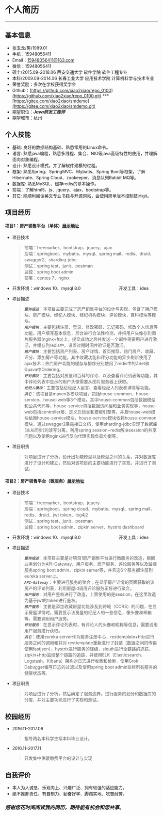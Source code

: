 # 个人简历 #

----------

## 基本信息 ##

- 张玉龙/男/1989.01 
- 手机：15948056411
- Email：15948056411@163.com
- 微信：15948056411
- 硕士/2015.09-2018.06 西安交通大学 软件学院     软件工程专业
- 本科/2009.09-2014.06 长春工业大学 应用技术学院 计算机科学与技术专业
- 荣誉奖励：多次在学校获得奖学金
- Github：[https://github.com/xiao2xiao/repo_0100](https://github.com/xiao2xiao/repo_0100.git) *** [https://gitee.com/xiao2xiao/smdemo](https://gitee.com/xiao2xiao/smdemo.git)
- 期望职位：**_Java研发工程师_**
- 期望城市：杭州

## 个人技能 ##

- 基础: 良好的数据结构基础、熟悉常用的Linux命令。
- 语言: 熟悉java编程，熟悉多线程、集合、NIO等java高级特性的使用，并理解面向对象编程。
- 设计: 熟悉设计模式，并了解软件建模的过程。
- 框架: 熟悉Spring、SpringMVC、Mybatis、Spring Boot等框架，了解Hibernate、Spring Cloud、zookeeper、消息队列Rabbit MQ等。
- 数据库: 熟悉MySQL、缓存redis的基本操作。
- 前端：了解html5、js、jquery、ajax、bootstrap等。
- 其它: 能顺利阅读英文专业书籍与开源网站，会使用简单版本控制技术git。

## 项目经历 ##

#### 项目1：房产销售平台（单体）[展示地址](https://github.com/xiao2xiao/repo_0100/blob/master/pro_presentation/house-single.pdf)   ####

- 项目技术
	> 前端：freemarker、bootstrap、jquery、ajax  
	> 后端：springboot、mybatis、mysql、spring mail、redis、druid、swagger2、sharding-jdbc  
	> 测试：spring test、junit、postman    
	> 监控：spring boot admin    
	> 部署：centos 7、nginx    

- 开发环境：windows 10、mysql 8.0 &nbsp;&nbsp;&nbsp;&nbsp;&nbsp;&nbsp;&nbsp;&nbsp;&nbsp;&nbsp;&nbsp;&nbsp;&nbsp;&nbsp;&nbsp;&nbsp;&nbsp;&nbsp;&nbsp;&nbsp;&nbsp;&nbsp;&nbsp;&nbsp;&nbsp;&nbsp;&nbsp;&nbsp;&nbsp;&nbsp; 开发工具：idea 
   
- 项目描述
	> **_`整体描述`_**：本项目主要完成了房产销售平台的设计与实现，包含了用户模块、房产模块、经纪人模块、经纪机构模块、评论模块、百科模块等模块。       
	> **_`用户模块`_**：主要包括注册、登录、修改密码、忘记密码、修改个人信息等功能，用户填写基本信息，后台进行合法性检测，并把用户头像存到图片服务器(nginx+ftp)上，提交成功之后并发送一个邮件需要用户进行激活，并缓存到redis中，设置过期时间并验证是否激活。       
	> **_`房产模块`_**：主要包括房产列表、房产详情、首页推荐、热门房产、收藏、评分、添加房产等功能，其中收藏功能和评分功能的异步刷新使用了ajax技术；热门房产功能的缓存与排序分别使用了redis中的ZSet和Guava中Ordering。        
	> **_`评论模块`_**：主要包括对房屋和百科的评论、以及查看评论列表等功能，其中评论列表中显示的用户头像需要从图片服务器上获取。     
	> **_`经纪人模块`_**：主要包括给经纪人留言、查看经纪人列表和详情等功能。  
	> **_`其它`_**：该项目是maven多模块项目，包括house-common、house-service、house-web等3个模块，其中house-common包括数据模型和公共代码等，house-service包括数据访问层和业务实现等，house-web包括controller层、定义启动类和模板引擎等，并且house-web模块依赖house-service模块，house-service模块依赖house-common模块，通过swagger2暴露接口文档，使用sharding-jdbc实现了数据库(主从同步)的读写分离，利用spring session+redis解决session的共享问题以及使用nginx进行反向代理实现负载均衡等。   
   
- 项目职责
	> 对项目进行了分析，设计出功能模型以及模型之间的关系，并对数据库进行了设计和建立，然后对该项目的主要功能进行了实现，并进行了测试。

#### 项目2：房产销售平台（微服务）[展示地址](https://github.com/xiao2xiao/repo_0100/blob/master/pro_presentation/house-micro.pdf)  ####

- 项目技术
	> 前端：freemarker、bootstrap、jquery  
	> 后端：springboot、spring cloud、mybatis、mysql、spring mail、redis、druid、jwt token、log4j2  
	> 测试：spring test、junit、postman    
	> 监控：spring boot admin、zipkin server、hystrix dashboard     

- 开发环境：windows 10、mysql 8.0 &nbsp;&nbsp;&nbsp;&nbsp;&nbsp;&nbsp;&nbsp;&nbsp;&nbsp;&nbsp;&nbsp;&nbsp;&nbsp;&nbsp;&nbsp;&nbsp;&nbsp;&nbsp;&nbsp;&nbsp;&nbsp;&nbsp;&nbsp;&nbsp;&nbsp;&nbsp;&nbsp;&nbsp;&nbsp;&nbsp; 开发工具：idea     
  
- 项目描述
	> **_`整体描述`_**：本项目主要是对项目1房产销售平台进行微服务的改造，根据业务划分为API-Gateway、用户服务、房产服务、评论服务等以及监控服务spring boot admin、zipkin server等，并且这6个服务都注册到eureka server上。  
	> **_`API-Gateway`_**：主要进行服务的聚合；在显示房产详情的页面获取的该房产的评论列表，利用房屋id调用评论服务正好进行聚合。        
	> **_`用户服务`_**：对用户鉴权进行了改造，上面使用的是session，在这里改造为基于jwt的token进行鉴权。   
	> **_`房产服务`_**：主要是添加收藏房屋功能涉及到跨域（CORS）的问题，在显示房屋详情时，需要显示该房屋的经纪人的一些信息，像头像和邮箱等，需要调用用户服务。  
	> **_`评论服务`_**：在显示评论列表时，有评论人的头像和昵称等信息，需要调用用户服务进行获取。  
	> **_`其它`_**：使用eureka server作为服务注册中心，resttemplate+http进行服务之间的调用和并对 resttemplate重新进行了封装（数据之间的传输使用fastjson），hystrix进行服务的降级，sleuth进行全链路的追踪、zipkin+http监控整个链路的追踪，并使用ELK（Elasticsearch、Logstash、Kibana）架构对日志进行收集和检索，使用Grok Debugger编写日志的过滤以及使用spring boot admin监控所有服务的健康状态等。
   
- 项目职责
	> 对项目进行了分析，然后确定了服务边界，进行服务的划分和数据库的分库、并对主要功能进行了实现和测试。

## 校园经历 ##

- 2016.11-2017.06
	> 指导两名本科学生写本科毕业设计。  
- 2016.11-2017.11
	> 开发集中供暖缴费平台的设计与实现 

## 自我评价 ##

- 本人为人诚恳、乐观向上、兴趣广泛、拥有较强的适应能力。
- 绝不推卸责任、有自制力、勤奋好学、脚踏实地、吃苦耐劳。

### *感谢您花时间阅读我的简历，期待能有机会和您共事。* ###